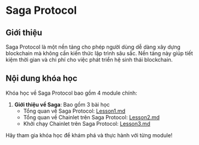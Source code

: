 # Saga Protocol

## Giới thiệu
Saga Protocol là một nền tảng cho phép người dùng dễ dàng xây dựng blockchain mà không cần kiến thức lập trình sâu sắc. Nền tảng này giúp tiết kiệm thời gian và chi phí cho việc phát triển hệ sinh thái blockchain.

## Nội dung khóa học

Khóa học về Saga Protocol bao gồm 4 module chính:
1. **Giới thiệu về Saga**: Bao gồm 3 bài học
   - Tổng quan về Saga Protocol: [Lesson1.md](module1/Lesson1.md)
   - Tổng quan về Chainlet trên Saga Protocol: [Lesson2.md](module1/Lesson2.md)
   - Khởi chạy Chainlet trên Saga Protocol: [Lesson3.md](module1/Lesson3.md)


Hãy tham gia khóa học để khám phá và thực hành với từng module!
